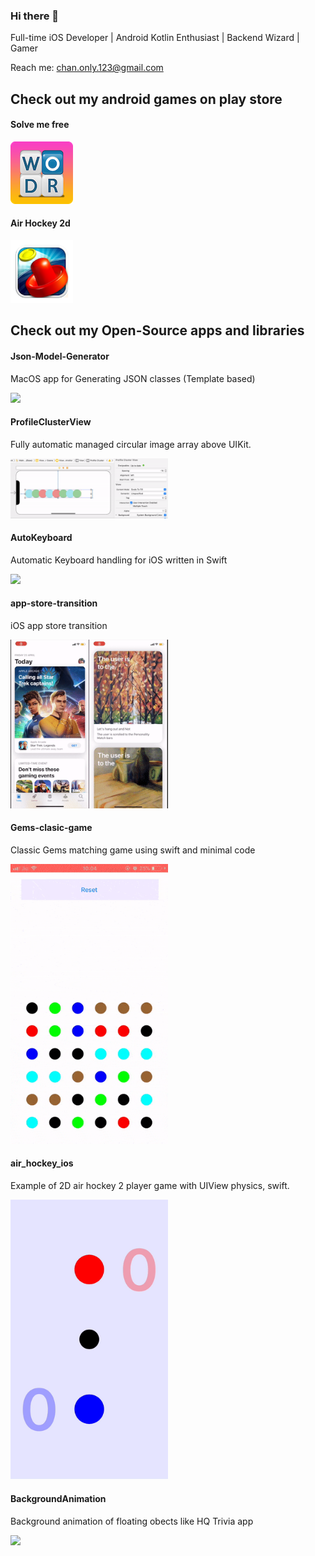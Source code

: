 ### Hi there 👋

Full-time iOS Developer | Android Kotlin Enthusiast | Backend Wizard | Gamer

Reach me: chan.only.123@gmail.com

## Check out my android games on play store

#### Solve me free
<a href="https://play.google.com/store/apps/details?id=com.chanonly123.wordpuzzle" target="_blank">
  <img style="width:100px;height:100px;" src="https://github.com/chanonly123/chanonly123/blob/main/Solve%20me%20free.png?raw=true" />
</a>

#### Air Hockey 2d
<a href="https://play.google.com/store/apps/details?id=com.chanonly123.airhockey2d" target="_blank">
  <img style="width:100px;height:100px;" src="https://github.com/chanonly123/chanonly123/blob/main/Air%20Hockey%202d.png?raw=true" />
</a>

## Check out my Open-Source apps and libraries

#### Json-Model-Generator
MacOS app for Generating JSON classes (Template based)

<a href="https://github.com/chanonly123/Json-Model-Generator" target="_blank">
  <img style="width:50%;" src="https://github.com/chanonly123/Json-Model-Generator/raw/master/demo1.jpg" />
</a>

#### ProfileClusterView
Fully automatic managed circular image array above UIKit.

<a href="https://github.com/chanonly123/ProfileClusterView" target="_blank">
  <img style="width:50%;" src="https://github.com/chanonly123/ProfileClusterView/blob/main/ProfileClusterDemo.gif" />
</a>

#### AutoKeyboard
Automatic Keyboard handling for iOS written in Swift

<a href="https://github.com/chanonly123/AutoKeyboard" target="_blank">
  <img style="width:50%;" src="https://github.com/chanonly123/AutoKeyboard/raw/master/demo.gif" />
</a>


#### app-store-transition
iOS app store transition

<a href="https://github.com/chanonly123/app-store-transition" target="_blank">
  <img style="width:50%;" src="https://github.com/chanonly123/app-store-transition/raw/master/demo3.gif" />
</a>


#### Gems-clasic-game
Classic Gems matching game using swift and minimal code

<a href="https://github.com/chanonly123/Gems-clasic-game" target="_blank">
  <img style="width:50%;" src="https://github.com/chanonly123/Gems-clasic-game/raw/master/demo1.gif" />
</a>

#### air_hockey_ios
Example of 2D air hockey 2 player game with UIView physics, swift.

<a href="https://github.com/chanonly123/air_hockey_ios" target="_blank">
  <img style="width:50%;" src="https://github.com/chanonly123/air_hockey_ios/raw/master/demo.gif" />
</a>


#### BackgroundAnimation
Background animation of floating obects like HQ Trivia app

<a href="https://github.com/chanonly123/BackgroundAnimation" target="_blank">
  <img style="width:50%;" src="https://github.com/chanonly123/BackgroundAnimation/raw/master/demo.gif" />
</a>

